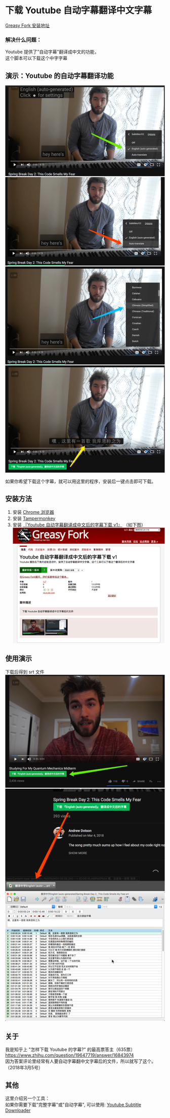 # 下载 Youtube 自动字幕翻译中文字幕
[Greasy Fork 安装地址](https://greasyfork.org/zh-CN/scripts/39188-youtube-%E8%87%AA%E5%8A%A8%E5%AD%97%E5%B9%95%E7%BF%BB%E8%AF%91%E6%88%90%E4%B8%AD%E6%96%87%E5%90%8E%E7%9A%84%E5%AD%97%E5%B9%95%E4%B8%8B%E8%BD%BD)

### 解决什么问题：        
Youtube 提供了"自动字幕"翻译成中文的功能，     
这个脚本可以下载这个中字字幕    

## 演示：Youtube 的自动字幕翻译功能
![1](img/1122.png)
![1](img/2233.png)
![1](img/3344.png)
![1](img/4455.png)   

如果你希望下载这个字幕，就可以用这里的程序，安装后一键点击即可下载。

## 安装方法
1. 安装 [Chrome 浏览器](https://www.google.com/chrome/)
2. 安装 [Tampermonkey](https://chrome.google.com/webstore/detail/tampermonkey/dhdgffkkebhmkfjojejmpbldmpobfkfo?hl=en)
3. 安装 [『Youtube 自动字幕翻译成中文后的字幕下载 v1』](https://greasyfork.org/zh-CN/scripts/39188-youtube-%E8%87%AA%E5%8A%A8%E5%AD%97%E5%B9%95%E7%BF%BB%E8%AF%91%E6%88%90%E4%B8%AD%E6%96%87%E5%90%8E%E7%9A%84%E5%AD%97%E5%B9%95%E4%B8%8B%E8%BD%BD-v1) （如下图）
![1](img/temp.png)


## 使用演示   
下载后得到 srt 文件       
![1](img/2.jpg)
![1](img/6677.png)
![1](img/7788.png)

## 关于
我是知乎上 "怎样下载 Youtube 的字幕?" 的最高票答主（635票）       
https://www.zhihu.com/question/19647719/answer/16843974        
因为答案评论里经常有人要自动字幕翻中文字幕后的文件，所以就写了这个。            
（2018年3月5号）        

## 其他
这里介绍另一个工具：     
如果你需要下载"完整字幕"或"自动字幕", 可以使用: [Youtube Subtitle Downloader](https://greasyfork.org/zh-CN/scripts/5368-youtube-subtitle-downloader-v20)   


